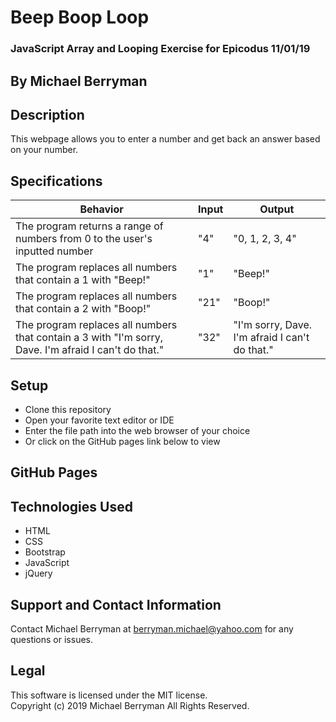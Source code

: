 # Beep Boop Loop

### JavaScript Array and Looping Exercise for Epicodus 11/01/19

## By Michael Berryman

## Description
This webpage allows you to enter a number and get back an answer based on your number.

## Specifications
| Behavior | Input | Output|
|----------|-------|-------|
| The program returns a range of numbers from 0 to the user's inputted number | "4" | "0, 1, 2, 3, 4" |
| The program replaces all numbers that contain a 1 with "Beep!" | "1" | "Beep!" |
| The program replaces all numbers that contain a 2 with "Boop!" | "21" | "Boop!" |
| The program replaces all numbers that contain a 3 with "I'm sorry, Dave. I'm afraid I can't do that." | "32" | "I'm sorry, Dave. I'm afraid I can't do that." |

## Setup
* Clone this repository
* Open your favorite text editor or IDE
* Enter the file path into the web browser of your choice
* Or click on the GitHub pages link below to view

## GitHub Pages

## Technologies Used
* HTML
* CSS
* Bootstrap
* JavaScript
* jQuery

## Support and Contact Information
Contact Michael Berryman at berryman.michael@yahoo.com for any questions or issues.

## Legal
This software is licensed under the MIT license.  
Copyright (c) 2019 Michael Berryman All Rights Reserved.
